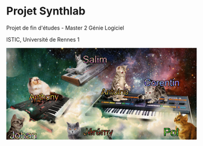 Projet Synthlab
===============

Projet de fin d'études - Master 2 Génie Logiciel

ISTIC, Université de Rennes 1


![alt tag](https://raw.githubusercontent.com/abrioy/Synthlab/master/synthlab.gif)
